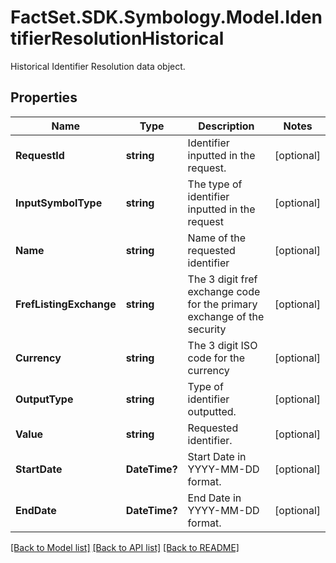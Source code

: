 # FactSet.SDK.Symbology.Model.IdentifierResolutionHistorical
Historical Identifier Resolution data object.

## Properties

Name | Type | Description | Notes
------------ | ------------- | ------------- | -------------
**RequestId** | **string** | Identifier inputted in the request. | [optional] 
**InputSymbolType** | **string** | The type of identifier inputted in the request | [optional] 
**Name** | **string** | Name of the requested identifier | [optional] 
**FrefListingExchange** | **string** | The 3 digit fref exchange code for the primary exchange of the security | [optional] 
**Currency** | **string** | The 3 digit ISO code for the currency | [optional] 
**OutputType** | **string** | Type of identifier outputted. | [optional] 
**Value** | **string** | Requested identifier. | [optional] 
**StartDate** | **DateTime?** | Start Date in YYYY-MM-DD format. | [optional] 
**EndDate** | **DateTime?** | End Date in YYYY-MM-DD format. | [optional] 

[[Back to Model list]](../README.md#documentation-for-models) [[Back to API list]](../README.md#documentation-for-api-endpoints) [[Back to README]](../README.md)

